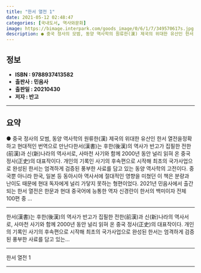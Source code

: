 ```yaml
---
title: "한서 열전 1"
date: 2021-05-12 02:48:47
categories: [국내도서, 역사와문화]
image: https://bimage.interpark.com/goods_image/0/6/1/7/349570617s.jpg
description: ● 중국 정사의 모범, 동양 역사학의 원류한(漢) 제국의 위대한 유산인 한서 열전을정확하고 현대적인 번역으로 만난다한서(漢書)는 후한(後漢)의 역사가 반고가 집필한 전한(前漢)과 신(新)나라의 역사서로, 사마천 사기와 함께 2000년 동안 널리 읽혀 온 중국 정사(正史)의 대표작이다.
---
```


## **정보**

- **ISBN : 9788937413582**
- **출판사 : 민음사**
- **출판일 : 20210430**
- **저자 : 반고**

------



## **요약**

●  중국 정사의 모범, 동양 역사학의 원류한(漢) 제국의 위대한 유산인 한서 열전을정확하고 현대적인 번역으로 만난다한서(漢書)는 후한(後漢)의 역사가 반고가 집필한 전한(前漢)과 신(新)나라의 역사서로, 사마천 사기와 함께 2000년 동안 널리 읽혀 온 중국 정사(正史)의 대표작이다. 개인의 기록인 사기의 후속편으로 시작해 최초의 국가사업으로 완성된 한서는 엄격하게 검증된 풍부한 사료를 담고 있는 동양 역사학의 고전이다. 중국뿐 아니라 한국, 일본 등 동아시아 역사서에 절대적인 영향을 미쳤던 이 책은 분량과 난이도 때문에 현대 독자에게 널리 가닿지 못하는 형편이었다. 2021년 민음사에서 출간되는 한서 열전은 한문과 현대 중국어에 능통한 역자 신경란이 한서의 백미이자 전체 100편 중 ...

------

한서(漢書)는 후한(後漢)의 역사가 반고가 집필한 전한(前漢)과 신(新)나라의 역사서로, 사마천 사기와 함께 2000년 동안 널리 읽혀 온 중국 정사(正史)의 대표작이다. 개인의 기록인 사기의 후속편으로 시작해 최초의 국가사업으로 완성된 한서는 엄격하게 검증된 풍부한 사료를 담고 있는... 

------


한서 열전 1 

------



